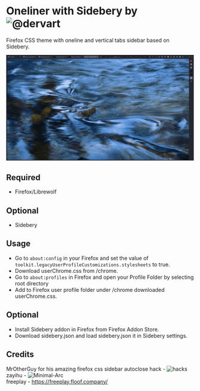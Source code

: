 # Oneliner with Sidebery by ![@dervart](https://github.com/dervart/firefox_theme)
<p>
Firefox CSS theme with oneline and vertical tabs sidebar based on Sidebery.
</p>

![](https://github.com/dervart/firefox_theme/blob/main/preview.gif)

## Required
- Firefox/Librewolf

## Optional
- Sidebery

## Usage
- Go to `about:config` in your Firefox and set the value of `toolkit.legacyUserProfileCustomizations.stylesheets` to true.
- Download userChrome.css from /chrome.
- Go to `about:profiles` in Firefox and open your Profile Folder by selecting root directory
- Add to Firefox user profile folder under /chrome downloaded userChrome.css.

## Optional
- Install Sidebery addon in Firefox from Firefox Addon Store.
- Download sidebery.json and load sidebery.json it in Sidebery settings.

## Credits
MrOtherGuy for his amazing firefox css sidebar autoclose hack - ![hacks](https://github.com/MrOtherGuy/firefox-csshacks)<br />
zayihu - ![Minimal-Arc ](https://github.com/zayihu/Minimal-Arc)<br />
freeplay - https://freeplay.floof.company/
